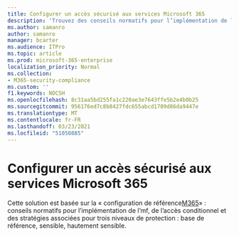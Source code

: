 ```yaml
---
title: Configurer un accès sécurisé aux services Microsoft 365
description: 'Trouvez des conseils normatifs pour l’implémentation de l’mf, de l’accès conditionnel et des stratégies associées pour trois niveaux de protection : base de référence, sensible, hautement sensible.'
ms.author: samanro
author: samanro
manager: bcarter
ms.audience: ITPro
ms.topic: article
ms.prod: microsoft-365-enterprise
localization_priority: Normal
ms.collection:
- M365-security-compliance
ms.custom: ''
f1.keywords: NOCSH
ms.openlocfilehash: 8c31aa5bd255fa1c220ae3e7643ffe5b2e4b0b25
ms.sourcegitcommit: 956176ed7c8b8427fdc655abcd1709d86da9447e
ms.translationtype: MT
ms.contentlocale: fr-FR
ms.lasthandoff: 03/23/2021
ms.locfileid: "51050885"
---
```

# <a name="configure-secure-access-to-microsoft-365-services"></a>Configurer un accès sécurisé aux services Microsoft 365

Cette solution est basée sur la « configuration de référence[M365](../security/defender-365-security/microsoft-365-policies-configurations.md)» : conseils normatifs pour l’implémentation de l’mf, de l’accès conditionnel et des stratégies associées pour trois niveaux de protection : base de référence, sensible, hautement sensible.